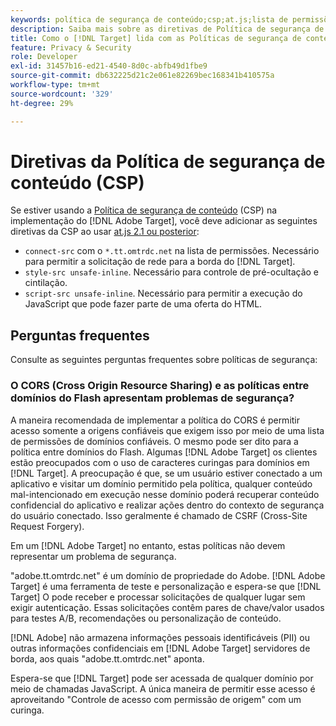 ```yaml
---
keywords: política de segurança de conteúdo;csp;at.js;lista de permissões;lista de permissão;cintilação;pré-ocultar;pré-oculto;pré-ocultação
description: Saiba mais sobre as diretivas de Política de segurança de conteúdo (CSP) que devem ser adicionadas ao usar o Adobe Target.
title: Como o [!DNL Target] lida com as Políticas de segurança de conteúdo (CSP)?
feature: Privacy & Security
role: Developer
exl-id: 31457b16-ed21-4540-8d0c-abfb49d1fbe9
source-git-commit: db632225d21c2e061e82269bec168341b410575a
workflow-type: tm+mt
source-wordcount: '329'
ht-degree: 29%

---
```


# Diretivas da Política de segurança de conteúdo (CSP)

Se estiver usando a [Política de segurança de conteúdo](https://en.wikipedia.org/wiki/Content_Security_Policy) (CSP) na implementação do [!DNL Adobe Target], você deve adicionar as seguintes diretivas da CSP ao usar [at.js 2.1 ou posterior](/help/main/c-implementing-target/c-implementing-target-for-client-side-web/target-atjs-versions.md):

* `connect-src` com o `*.tt.omtrdc.net` na lista de permissões. Necessário para permitir a solicitação de rede para a borda do [!DNL Target].
* `style-src unsafe-inline`. Necessário para controle de pré-ocultação e cintilação.
* `script-src unsafe-inline`.  Necessário para permitir a execução do JavaScript que pode fazer parte de uma oferta do HTML.

## Perguntas frequentes

Consulte as seguintes perguntas frequentes sobre políticas de segurança:

### O CORS (Cross Origin Resource Sharing) e as políticas entre domínios do Flash apresentam problemas de segurança?

A maneira recomendada de implementar a política do CORS é permitir acesso somente a origens confiáveis que exigem isso por meio de uma lista de permissões de domínios confiáveis. O mesmo pode ser dito para a política entre domínios do Flash. Algumas [!DNL Adobe Target] os clientes estão preocupados com o uso de caracteres curingas para domínios em [!DNL Target]. A preocupação é que, se um usuário estiver conectado a um aplicativo e visitar um domínio permitido pela política, qualquer conteúdo mal-intencionado em execução nesse domínio poderá recuperar conteúdo confidencial do aplicativo e realizar ações dentro do contexto de segurança do usuário conectado. Isso geralmente é chamado de CSRF (Cross-Site Request Forgery).

Em um [!DNL Adobe Target] no entanto, estas políticas não devem representar um problema de segurança.

&quot;adobe.tt.omtrdc.net&quot; é um domínio de propriedade do Adobe. [!DNL Adobe Target] é uma ferramenta de teste e personalização e espera-se que [!DNL Target] O pode receber e processar solicitações de qualquer lugar sem exigir autenticação. Essas solicitações contêm pares de chave/valor usados para testes A/B, recomendações ou personalização de conteúdo.

[!DNL Adobe] não armazena informações pessoais identificáveis (PII) ou outras informações confidenciais em [!DNL Adobe Target] servidores de borda, aos quais &quot;adobe.tt.omtrdc.net&quot; aponta.

Espera-se que [!DNL Target] pode ser acessada de qualquer domínio por meio de chamadas JavaScript. A única maneira de permitir esse acesso é aproveitando &quot;Controle de acesso com permissão de origem&quot; com um curinga.
